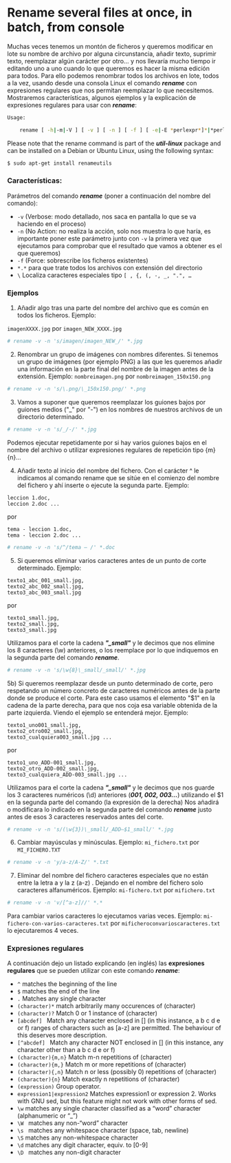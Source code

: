 # Rename several files at once, in batch, from console

Muchas veces tenemos un montón de ficheros y queremos modificar en lote su nombre de archivo por alguna circunstancia, añadir texto, suprimir texto, reemplazar algún carácter por otro... y nos llevaría mucho tiempo ir editando uno a uno cuando lo que queremos es hacer la misma edición para todos. Para ello podemos renombrar todos los archivos en lote, todos a la vez, usando desde una consola Linux el comando ***rename*** con expresiones regulares que nos permitan reemplazar lo que necesitemos. Mostraremos características, algunos ejemplos y la explicación de expresiones regulares para usar con ***rename***:

```bash
Usage:

    rename [ -h|-m|-V ] [ -v ] [ -n ] [ -f ] [ -e|-E *perlexpr*]*|*perlexpr* [ *files* ]
```

Please note that the rename command is part of the ***util-linux*** package and can be installed on a Debian or Ubuntu Linux, using the following syntax:
```bash
$ sudo apt-get install renameutils
```

### Características:

Parámetros del comando ***rename*** (poner a continuación del nombre del comando):

- ```-v``` (Verbose: modo detallado, nos saca en pantalla lo que se va haciendo en el proceso)
- ```-n``` (No Action: no realiza la acción, solo nos muestra lo que haría, es importante poner este parámetro junto con ```-v``` la primera vez que ejecutamos para comprobar que el resultado que vamos a obtener es el que queremos)
- ```-f``` (Force: sobrescribe los ficheros existentes)
- ```*.*``` para que trate todos los archivos con extensión del directorio
- ```\``` Localiza caracteres especiales tipo ```[ , {, (, -, _, ".", …```

### Ejemplos

1) Añadir algo tras una parte del nombre del archivo que es común en todos los ficheros. Ejemplo:

```imagenXXXX.jpg``` por ```imagen_NEW_XXXX.jpg```

```bash
# rename -v -n 's/imagen/imagen_NEW_/' *.jpg
```

2) Renombrar un grupo de imágenes con nombres diferentes. Si tenemos un grupo de imágenes (por ejemplo PNG) a las que les queremos añadir una información en la parte final del nombre de la imagen antes de la extensión. Ejemplo:
```nombreimagen.png``` por ```nombreimagen_150x150.png```

```bash
# rename -v -n 's/\.png/\_150x150.png/' *.png
```

3) Vamos a suponer que queremos reemplazar los guiones bajos por guiones medios ("_" por "-") en los nombres de nuestros archivos de un directorio determinado.

```bash
# rename -v -n 's/_/-/' *.jpg
```

Podemos ejecutar repetidamente por si hay varios guiones bajos en el nombre del archivo o utilizar expresiones regulares de repetición tipo {m} {n}...

4) Añadir texto al inicio del nombre del fichero. Con el carácter ^ le indicamos al comando rename que se sitúe en el comienzo del nombre del fichero y ahí inserte o ejecute la segunda parte. Ejemplo:

```
leccion 1.doc,
leccion 2.doc ...
```
por
```
tema - leccion 1.doc,
tema - leccion 2.doc ...
```

```bash
# rename -v -n 's/^/tema – /' *.doc
```

5) Si queremos eliminar varios caracteres antes de un punto de corte determinado. Ejemplo:
```
texto1_abc_001_small.jpg,
texto2_abc_002_small.jpg,
texto3_abc_003_small.jpg
```
por
```
texto1_small.jpg,
texto2_small.jpg,
texto3_small.jpg
```
Utilizamos para el corte la cadena ***"_small"*** y le decimos que nos elimine los 8 caracteres (\w) anteriores, o los reemplace por lo que indiquemos en la segunda parte del comando ***rename***.
```bash
# rename -v -n 's/\w{8}\_small/_small/' *.jpg
```

5b) Si queremos reemplazar desde un punto determinado de corte, pero respetando un número concreto de caracteres numéricos antes de la parte donde se produce el corte. Para este caso usamos el elemento "$1" en la cadena de la parte derecha, para que nos coja esa variable obtenida de la parte izquierda.  Viendo el ejemplo se entenderá mejor. Ejemplo:
```
texto1_uno001_small.jpg,
texto2_otro002_small.jpg,
texto3_cualquiera003_small.jpg ...
```
por
```
texto1_uno_ADD-001_small.jpg,
texto2_otro_ADD-002_small.jpg,
texto3_cualquiera_ADD-003_small.jpg ...
```
Utilizamos para el corte la cadena ***"_small"*** y le decimos que nos guarde los 3 caracteres numéricos (\d) anteriores (***001, 002, 003...***) utilizando el $1 en la segunda parte del comando (la expresión de la derecha) Nos añadirá o modificara lo indicado en la segunda parte del comando ***rename*** justo antes de esos 3 caracteres reservados antes del corte.
```bash
# rename -v -n 's/(\w{3})\_small/_ADD–$1_small/' *.jpg
```

6) Cambiar mayúsculas y minúsculas. Ejemplo:
```mi_fichero.txt``` por ```MI_FICHERO.TXT```
```bash
# rename -v -n 'y/a-z/A-Z/' *.txt
```

7) Eliminar del nombre del fichero caracteres especiales que no están entre la letra a y la z (a-z) . Dejando en el nombre del fichero solo caracteres alfanuméricos. Ejemplo:
```mi-fichero.txt``` por ```mifichero.txt```
```bash
# rename -v -n 'v/[^a-z]//' *.*
```

Para cambiar varios caracteres lo ejecutamos varias veces. Ejemplo:
```mi-fichero-con-varios-caracteres.txt``` por ```mificheroconvarioscaracteres.txt``` lo ejecutaremos 4 veces.

### Expresiones regulares

A continuación dejo un listado explicando (en inglés) las **expresiones regulares** que se pueden utilizar con este comando ***rename***:

- ```^``` matches the beginning of the line
- ```$``` matches the end of the line
- ```.``` Matches any single character
- ```(character)*``` match arbitrarily many occurences of (character)
- ```(character)?``` Match 0 or 1 instance of (character)
- ```[abcdef] ``` Match any character enclosed in [] (in this instance, a b c d e or f) ranges of characters such as [a-z] are permitted. The behaviour of this deserves more description.
- ```[^abcdef] ``` Match any character NOT enclosed in [] (in this instance, any character other than a b c d e or f)
- ```(character){m,n}``` Match m-n repetitions of (character)
- ```(character){m,}``` Match m or more repetitions of (character)
- ```(character){,n}``` Match n or less (possibly 0) repetitions of (character)
- ```(character){n}``` Match exactly n repetitions of (character)
- ```(expression)``` Group operator.
- ```expression1|expression2``` Matches expression1 or expression 2. Works with GNU sed, but this feature might not work with other forms of sed.
- ```\w``` matches any single character classified as a “word” character (alphanumeric or “_”)
- ```\W ``` matches any non-“word” character
- ```\s ``` matches any whitespace character (space, tab, newline)
- ```\S``` matches any non-whitespace character
- ```\d``` matches any digit character, equiv. to [0-9]
- ```\D ``` matches any non-digit character

